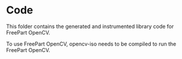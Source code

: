 # Code
This folder contains the generated and instrumented library code for FreePart OpenCV.

To use FreePart OpenCV, opencv-iso needs to be compiled to run the FreePart OpenCV.